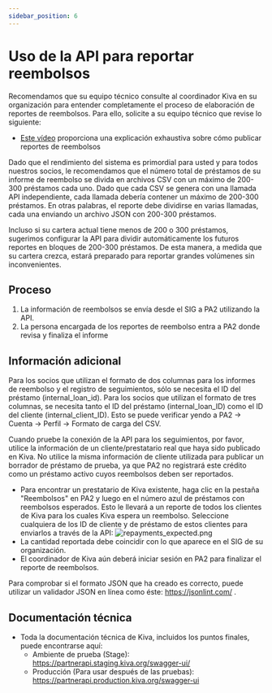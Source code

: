 ```yaml
---
sidebar_position: 6
---
```


# Uso de la API para reportar reembolsos
Recomendamos que su equipo técnico consulte al coordinador Kiva en su organización para entender completamente el proceso de elaboración de reportes de reembolsos. Para ello, solicite a su equipo técnico que revise lo siguiente:
* [Este vídeo](https://www.youtube.com/watch?v=KTgcTgjiX5A&t=1s) proporciona una explicación exhaustiva sobre cómo publicar reportes de reembolsos

Dado que el rendimiento del sistema es primordial para usted y para todos nuestros socios, le recomendamos que el número total de préstamos de su informe de reembolso se divida en archivos CSV con un máximo de 200-300 préstamos cada uno. Dado que cada CSV se genera con una llamada API independiente, cada llamada debería contener un máximo de 200-300 préstamos. En otras palabras, el reporte debe dividirse en varias llamadas, cada una enviando un archivo JSON con 200-300 préstamos.  

Incluso si su cartera actual tiene menos de 200 o 300 préstamos, sugerimos configurar la API para dividir automáticamente los futuros reportes en bloques de 200-300 préstamos. De esta manera, a medida que su cartera crezca, estará preparado para reportar grandes volúmenes sin inconvenientes.  

## Proceso
1. La información de reembolsos se envía desde el SIG a PA2 utilizando la API.
2. La persona encargada de los reportes de reembolso entra a PA2 donde revisa y finaliza el informe

## Información adicional
Para los socios que utilizan el formato de dos columnas para los informes de reembolso y el registro de seguimientos, sólo se necesita el ID del préstamo (internal_loan_id). Para los socios que utilizan el formato de tres columnas, se necesita tanto el ID del préstamo (internal_loan_ID) como el ID del cliente (internal_client_ID). Esto se puede verificar yendo a PA2 -> Cuenta -> Perfil -> Formato de carga del CSV.

Cuando pruebe la conexión de la API para los seguimientos, por favor, utilice la información de un cliente/prestatario real que haya sido publicado en Kiva. No utilice la misma información de cliente utilizada para publicar un borrador de préstamo de prueba, ya que PA2 no registrará este crédito como un préstamo activo cuyos reembolsos deben ser reportados.
  * Para encontrar un prestatario de Kiva existente, haga clic en la pestaña "Reembolsos" en PA2 y luego en el número azul de préstamos con reembolsos esperados. Esto le llevará a un reporte de todos los clientes de Kiva para los cuales Kiva espera un reembolso. Seleccione cualquiera de los ID de cliente y de préstamo de estos clientes para enviarlos a través de la API: ![repayments_expected.png](@site/static/img/repayments_expected.png)
  * La cantidad reportada debe coincidir con lo que aparece en el SIG de su organización.
  * El coordinador de Kiva aún deberá iniciar sesión en PA2 para finalizar el reporte de reembolsos.

Para comprobar si el formato JSON que ha creado es correcto, puede utilizar un validador JSON en línea como éste: https://jsonlint.com/ .

## Documentación técnica
* Toda la documentación técnica de Kiva, incluidos los puntos finales, puede encontrarse aquí:
  * Ambiente de prueba (Stage): https://partnerapi.staging.kiva.org/swagger-ui/
  * Producción (Para usar después de las pruebas): https://partnerapi.production.kiva.org/swagger-ui